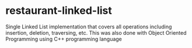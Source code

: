 # restaurant-linked-list
Single Linked List implementation that covers all operations including insertion, deletion, traversing, etc. This was also done with Object Oriented Programming using C++ programming language
